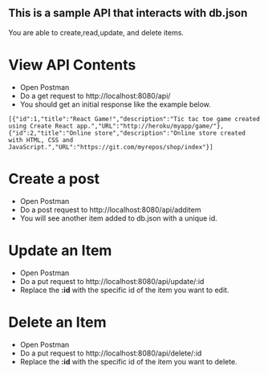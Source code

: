 ## This is a sample API that interacts with db.json

You are able to create,read,update, and delete items.

# View API Contents

- Open Postman
- Do a get request to http://localhost:8080/api/
- You should get an initial response like the example below.

`[{"id":1,"title":"React Game!","description":"Tic tac toe game created using Create React app.","URL":"http://heroku/myapp/game/"}, {"id":2,"title":"Online store","description":"Online store created with HTML, CSS and JavaScript.","URL":"https://git.com/myrepos/shop/index"}] `

# Create a post

- Open Postman
- Do a post request to http://localhost:8080/api/additem
- You will see another item added to db.json with a unique id.

# Update an Item

- Open Postman
- Do a put request to http://localhost:8080/api/update/:id
- Replace the **:id** with the specific id of the item you want to edit.

# Delete an Item

- Open Postman
- Do a put request to http://localhost:8080/api/delete/:id
- Replace the **:id** with the specific id of the item you want to delete.
